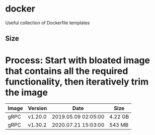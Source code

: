 # docker
Useful collection of Dockerfile templates

## Size
# Process: Start with bloated image that contains all the required functionality, then iteratively trim the image

| Image | Version | Date                | Size      |
| ----- | ----    | ------------------  | ------    |
| gRPC  | v1.20.0 | 2019.05.09 02:05:00 | 4.22 GB   |
| gRPC  | v1.30.2 | 2020.07.21 15:03:00 |  543 MB   |
